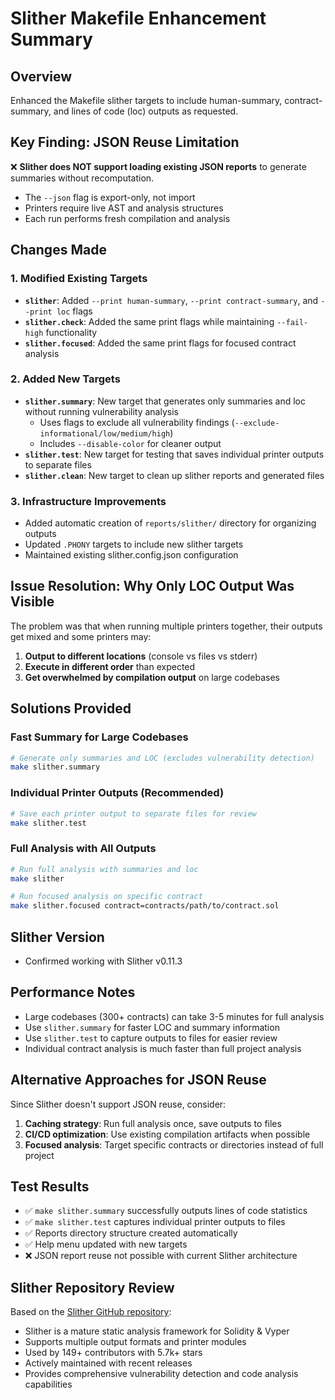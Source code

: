 # Slither Makefile Enhancement Summary

## Overview
Enhanced the Makefile slither targets to include human-summary, contract-summary, and lines of code (loc) outputs as requested.

## Key Finding: JSON Reuse Limitation
❌ **Slither does NOT support loading existing JSON reports** to generate summaries without recomputation.
- The `--json` flag is export-only, not import
- Printers require live AST and analysis structures 
- Each run performs fresh compilation and analysis

## Changes Made

### 1. Modified Existing Targets
- **`slither`**: Added `--print human-summary`, `--print contract-summary`, and `--print loc` flags
- **`slither.check`**: Added the same print flags while maintaining `--fail-high` functionality
- **`slither.focused`**: Added the same print flags for focused contract analysis

### 2. Added New Targets
- **`slither.summary`**: New target that generates only summaries and loc without running vulnerability analysis
  - Uses flags to exclude all vulnerability findings (`--exclude-informational/low/medium/high`)
  - Includes `--disable-color` for cleaner output
- **`slither.test`**: New target for testing that saves individual printer outputs to separate files
- **`slither.clean`**: New target to clean up slither reports and generated files

### 3. Infrastructure Improvements
- Added automatic creation of `reports/slither/` directory for organizing outputs
- Updated `.PHONY` targets to include new slither targets
- Maintained existing slither.config.json configuration

## Issue Resolution: Why Only LOC Output Was Visible

The problem was that when running multiple printers together, their outputs get mixed and some printers may:
1. **Output to different locations** (console vs files vs stderr)
2. **Execute in different order** than expected
3. **Get overwhelmed by compilation output** on large codebases

## Solutions Provided

### Fast Summary for Large Codebases
```bash
# Generate only summaries and LOC (excludes vulnerability detection)
make slither.summary
```

### Individual Printer Outputs (Recommended)
```bash
# Save each printer output to separate files for review
make slither.test
```

### Full Analysis with All Outputs
```bash
# Run full analysis with summaries and loc
make slither

# Run focused analysis on specific contract
make slither.focused contract=contracts/path/to/contract.sol
```

## Slither Version
- Confirmed working with Slither v0.11.3

## Performance Notes
- Large codebases (300+ contracts) can take 3-5 minutes for full analysis
- Use `slither.summary` for faster LOC and summary information
- Use `slither.test` to capture outputs to files for easier review
- Individual contract analysis is much faster than full project analysis

## Alternative Approaches for JSON Reuse
Since Slither doesn't support JSON reuse, consider:
1. **Caching strategy**: Run full analysis once, save outputs to files
2. **CI/CD optimization**: Use existing compilation artifacts when possible
3. **Focused analysis**: Target specific contracts or directories instead of full project

## Test Results
- ✅ `make slither.summary` successfully outputs lines of code statistics
- ✅ `make slither.test` captures individual printer outputs to files
- ✅ Reports directory structure created automatically
- ✅ Help menu updated with new targets
- ❌ JSON report reuse not possible with current Slither architecture

## Slither Repository Review
Based on the [Slither GitHub repository](https://github.com/crytic/slither):
- Slither is a mature static analysis framework for Solidity & Vyper
- Supports multiple output formats and printer modules
- Used by 149+ contributors with 5.7k+ stars
- Actively maintained with recent releases
- Provides comprehensive vulnerability detection and code analysis capabilities 